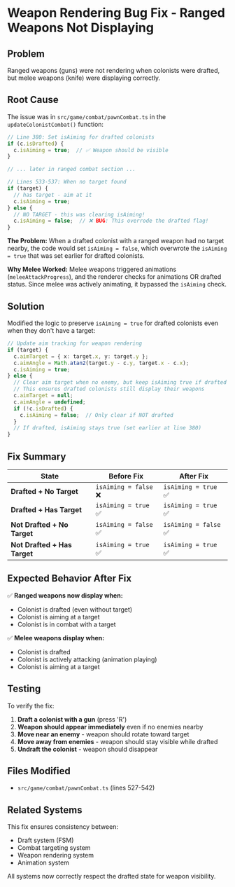 # Weapon Rendering Bug Fix - Ranged Weapons Not Displaying

## Problem

Ranged weapons (guns) were not rendering when colonists were drafted, but melee weapons (knife) were displaying correctly.

## Root Cause

The issue was in `src/game/combat/pawnCombat.ts` in the `updateColonistCombat()` function:

```typescript
// Line 380: Set isAiming for drafted colonists
if (c.isDrafted) {
  c.isAiming = true;  // ✅ Weapon should be visible
}

// ... later in ranged combat section ...

// Lines 533-537: When no target found
if (target) {
  // has target - aim at it
  c.isAiming = true;
} else {
  // NO TARGET - this was clearing isAiming!
  c.isAiming = false;  // ❌ BUG: This overrode the drafted flag!
}
```

**The Problem:** When a drafted colonist with a ranged weapon had no target nearby, the code would set `isAiming = false`, which overwrote the `isAiming = true` that was set earlier for drafted colonists.

**Why Melee Worked:** Melee weapons triggered animations (`meleeAttackProgress`), and the renderer checks for animations OR drafted status. Since melee was actively animating, it bypassed the `isAiming` check.

## Solution

Modified the logic to preserve `isAiming = true` for drafted colonists even when they don't have a target:

```typescript
// Update aim tracking for weapon rendering
if (target) {
  c.aimTarget = { x: target.x, y: target.y };
  c.aimAngle = Math.atan2(target.y - c.y, target.x - c.x);
  c.isAiming = true;
} else {
  // Clear aim target when no enemy, but keep isAiming true if drafted
  // This ensures drafted colonists still display their weapons
  c.aimTarget = null;
  c.aimAngle = undefined;
  if (!c.isDrafted) {
    c.isAiming = false;  // Only clear if NOT drafted
  }
  // If drafted, isAiming stays true (set earlier at line 380)
}
```

## Fix Summary

| State | Before Fix | After Fix |
|-------|-----------|-----------|
| **Drafted + No Target** | `isAiming = false` ❌ | `isAiming = true` ✅ |
| **Drafted + Has Target** | `isAiming = true` ✅ | `isAiming = true` ✅ |
| **Not Drafted + No Target** | `isAiming = false` ✅ | `isAiming = false` ✅ |
| **Not Drafted + Has Target** | `isAiming = true` ✅ | `isAiming = true` ✅ |

## Expected Behavior After Fix

✅ **Ranged weapons now display when:**
- Colonist is drafted (even without target)
- Colonist is aiming at a target
- Colonist is in combat with a target

✅ **Melee weapons display when:**
- Colonist is drafted
- Colonist is actively attacking (animation playing)
- Colonist is aiming at a target

## Testing

To verify the fix:

1. **Draft a colonist with a gun** (press 'R')
2. **Weapon should appear immediately** even if no enemies nearby
3. **Move near an enemy** - weapon should rotate toward target
4. **Move away from enemies** - weapon should stay visible while drafted
5. **Undraft the colonist** - weapon should disappear

## Files Modified

- `src/game/combat/pawnCombat.ts` (lines 527-542)

## Related Systems

This fix ensures consistency between:
- Draft system (FSM)
- Combat targeting system
- Weapon rendering system
- Animation system

All systems now correctly respect the drafted state for weapon visibility.
